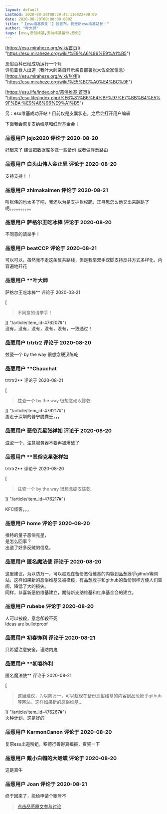 ```yaml
---
layout: default
Lastmod: 2020-08-20T08:39:42.116922+00:00
date: 2020-08-20T00:00:00.000Z
title: "【esu维基恢复！】我宣布，我是新esu维基站长！"
author: "叶大師"
tags: [esu,恶俗维基,支纳维基备份,恶俗]
---
```


[https://esu.miraheze.org/wiki/首页]( "https://esu.miraheze.org/wiki/%E9%A6%96%E9%A1%B5")  
  
恶俗百科已经成功运行一个月  
详见亚食人出道（我叶大師亲自开示亲自部署张大佐全家信息）[https://esu.miraheze.org/wiki/张伟]( "https://esu.miraheze.org/wiki/%E5%BC%A0%E4%BC%9F")  
  
[https://esu.life/index.php/恶俗维基:首页]( "https://esu.life/index.php/%E6%81%B6%E4%BF%97%E7%BB%B4%E5%9F%BA:%E9%A6%96%E9%A1%B5")  
  
另：esu维基成功开站！目前仅是皮囊状态，之后会打开用户编辑  
  
下面我会恢复支纳维基和红岸基金会！

            
### 品葱用户 **jojo2020** 评论于 2020-08-20
        
好起来了 建议把数据库多做一些备份 或者做洋葱路由
        


            
### 品葱用户 **白头山伟人金正恩** 评论于 2020-08-20
        
支持支持！！
        


            
### 品葱用户 **zhimakaimen** 评论于 2020-08-21
        
叫张伟的也太多了吧，我还以为是支护张权跪，正寻思怎么他又出来蹦跶了呢。。。。。。。。。。
        


            
### 品葱用户 **萨格尔王吃冰棒** 评论于 2020-08-20
        
不同意的请举手！
        


            
### 品葱用户 **beatCCP** 评论于 2020-08-21
        
可以可以，虽然我不走这条反共路线，但是我举双手双脚支持反共方式多样化，内容遍地开花
        


            
### 品葱用户 **叶大師 
萨格尔王吃冰棒** 评论于 2020-08-21
        
[

> 不同意的请举手！

]( "/article/item_id-476207#")  
没有，没有，没有，没有，没有，一致通过！
        


            
### 品葱用户 **trtrtr2** 评论于 2020-08-20
        
兹瓷一个 by the way 很想念硬汉陈乾
        


            
### 品葱用户 **Chauchat 
trtrtr2** 评论于 2020-08-21
        
[

> 兹瓷一个 by the way 很想念硬汉陈乾

]( "/article/item_id-476217#")  
游走于深圳的普宁脱粪壬，，，
        


            
### 品葱用户 **恶俗克星张祥如** 评论于 2020-08-20
        
滋瓷一个、注意服务器不要再被爆破了
        


            
### 品葱用户 **恶俗克星张祥如 
trtrtr2** 评论于 2020-08-20
        
[

> 兹瓷一个 by the way 很想念硬汉陈乾

]( "/article/item_id-476217#")  
  
KFC怪客，，，
        


            
### 品葱用户 **home** 评论于 2020-08-20
        
推特的量子恶俗克星，  
是怎么回事？  
出道了好多反贼的信息。
        


            
### 品葱用户 **匿名魔法使** 评论于 2020-08-20
        
这里建议，为以防万一，可以趁现在备份恶俗维基的内容到品葱膜乎github等网站，这样如果新的恶俗维基又被橄榄，有品葱膜乎和github的备份同样方便人们查阅，降低了大的损失。  
同样，恭喜新恶俗维基建立，期待新支纳维基和红岸基金会的建立。
        


            
### 品葱用户 **rubebe** 评论于 2020-08-20
        
人可以被殺，意念卻殺不死  
Ideas are bulletproof
        


            
### 品葱用户 **初春饰利** 评论于 2020-08-21
        
只希望注意安全，谨防内鬼
        


            
### 品葱用户 **初春饰利 
匿名魔法使** 评论于 2020-08-21
        
[

> 这里建议，为以防万一，可以趁现在备份恶俗维基的内容到品葱膜乎github等网站，这样如果新的恶俗维基...

]( "/article/item_id-476267#")  
火种计划，这是好的
        


            
### 品葱用户 **KarmonCanon** 评论于 2020-08-20
        
复原esu出道粉蛆，积德行善得真福报，资瓷一下
        


            
### 品葱用户 **戴小白帽的大蛤蟆** 评论于 2020-08-20
        
这是真牛
        


            
### 品葱用户 **Joan** 评论于 2020-08-21
        
终于回来了，能给申请个账号不
        






> [点击品葱原文参与讨论](https://pincong.rocks/article/23182)

